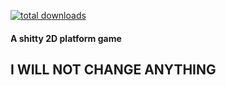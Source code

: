 [![total downloads](https://img.shields.io/github/downloads/TopiSenpai/JumpingFox/total.svg)](https://github.com/TopiSenpai/JumpingFox/releases)

#### A shitty 2D platform game

I WILL NOT CHANGE ANYTHING
---

